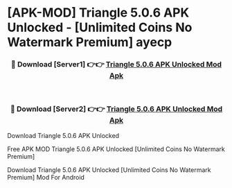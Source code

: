 # [APK-MOD] Triangle 5.0.6 APK Unlocked - [Unlimited Coins No Watermark Premium] ayecp



<div align="center">
<h3>🔴 Download [Server1] 👉👉 <a href="https://momento.my/?title=Triangle_5.0.6_APK_Unlocked">Triangle 5.0.6 APK Unlocked Mod Apk</a></h3><br>

<h3>🔴 Download [Server2] 👉👉 <a href="https://momento.my/?title=Triangle_5.0.6_APK_Unlocked">Triangle 5.0.6 APK Unlocked Mod Apk</a></h3>
</div>



Download Triangle 5.0.6 APK Unlocked 

Free APK MOD Triangle 5.0.6 APK Unlocked [Unlimited Coins No Watermark Premium]

Download Triangle 5.0.6 APK Unlocked [Unlimited Coins No Watermark Premium] Mod For Android
